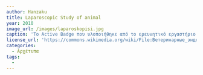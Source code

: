 ```yaml
---
author: Hanzaku
title: Laparoscopic Study of animal
year: 2010
image_url: /images/laparoskopisi.jpg
caption: 'Το Active Badge που υλοποιήθηκε από το ερευνητικό εργαστήριο Olivetti είναι από τα πρώτα συστήματα εντοπισμού θέσης σε εσωτερικό χώρο. Εκπέμπει υπέρυθρα σήματα τα οποία επιτρέπουν στους αποδέκτες των τοπικών υποδομών να εντοπίσουν το σημείο που βρίσκεται ο χρήστης εντός του κτιρίου.'
license_url: 'https://commons.wikimedia.org/wiki/File:Ветеринарные_эндоскописты.JPG' 
categories:
  - Αρχέτυπα 
tags:
  -  
---
```

